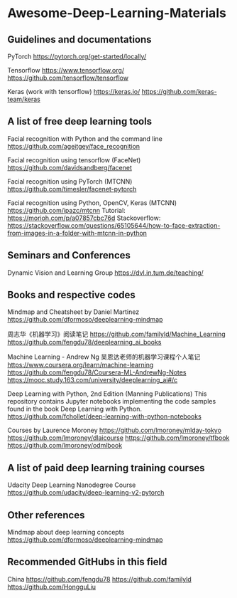# Awesome-Deep-Learning-Materials

## Guidelines and documentations

PyTorch
https://pytorch.org/get-started/locally/

Tensorflow
https://www.tensorflow.org/
https://github.com/tensorflow/tensorflow

Keras (work with tensorflow)
https://keras.io/
https://github.com/keras-team/keras


## A list of free deep learning tools 

Facial recognition with Python and the command line
https://github.com/ageitgey/face_recognition

Facial recognition using tensorflow (FaceNet)
https://github.com/davidsandberg/facenet

Facial recognition using PyTorch (MTCNN)
https://github.com/timesler/facenet-pytorch

Facial recognition using Python, OpenCV, Keras (MTCNN)
https://github.com/ipazc/mtcnn
Tutorial: https://morioh.com/p/a07857cbc76d
Stackoverflow: https://stackoverflow.com/questions/65105644/how-to-face-extraction-from-images-in-a-folder-with-mtcnn-in-python


## Seminars and Conferences
Dynamic Vision and Learning Group
https://dvl.in.tum.de/teaching/


## Books and respective codes

Mindmap and Cheatsheet by Daniel Martinez
https://github.com/dformoso/deeplearning-mindmap

周志华《机器学习》阅读笔记
https://github.com/familyld/Machine_Learning
https://github.com/fengdu78/deeplearning_ai_books

Machine Learning - Andrew Ng 吴恩达老师的机器学习课程个人笔记
https://www.coursera.org/learn/machine-learning
https://github.com/fengdu78/Coursera-ML-AndrewNg-Notes
https://mooc.study.163.com/university/deeplearning_ai#/c

Deep Learning with Python, 2nd Edition (Manning Publications)
This repository contains Jupyter notebooks implementing the code samples found in the book Deep Learning with Python.
https://github.com/fchollet/deep-learning-with-python-notebooks

Courses by Laurence Moroney
https://github.com/lmoroney/mlday-tokyo
https://github.com/lmoroney/dlaicourse
https://github.com/lmoroney/tfbook
https://github.com/lmoroney/odmlbook

## A list of paid deep learning training courses

Udacity Deep Learning Nanodegree Course
https://github.com/udacity/deep-learning-v2-pytorch


## Other references 

Mindmap about deep learning concepts
https://github.com/dformoso/deeplearning-mindmap


## Recommended GitHubs in this field

China
https://github.com/fengdu78
https://github.com/familyld
https://github.com/HongguLiu



